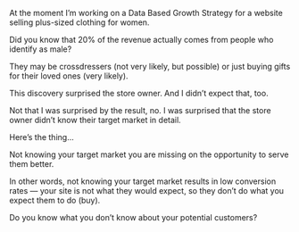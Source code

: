 At the moment I’m working on a Data Based Growth Strategy for a website selling plus-sized clothing for women.

Did you know that 20% of the revenue actually comes from people who identify as male?

They may be crossdressers (not very likely, but possible) or just buying gifts for their loved ones (very likely).

This discovery surprised the store owner. And I didn’t expect that, too. 

Not that I was surprised by the result, no. I was surprised that the store owner didn’t know their target market in detail.

Here’s the thing...

Not knowing your target market you are missing on the opportunity to serve them better. 

In other words, not knowing your target market results in low conversion rates — your site is not what they would expect, so they don’t do what you expect them to do (buy).

Do you know what you don’t know about your potential customers?
